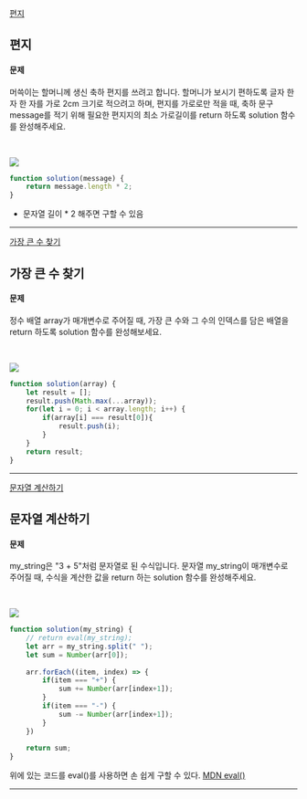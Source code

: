 [편지](https://school.programmers.co.kr/learn/courses/30/lessons/120898)
## 편지
#### 문제
머쓱이는 할머니께 생신 축하 편지를 쓰려고 합니다. 할머니가 보시기 편하도록 글자 한 자 한 자를 가로 2cm 크기로 적으려고 하며, 편지를 가로로만 적을 때, 축하 문구 message를 적기 위해 필요한 편지지의 최소 가로길이를 return 하도록 solution 함수를 완성해주세요.

<br/>

![](https://velog.velcdn.com/images/jkang4531/post/e7d56730-fc2c-4f58-9005-620e6deaadc7/image.png)

```javascript
function solution(message) {
    return message.length * 2;
}
```
- 문자열 길이 * 2 해주면 구할 수 있음

---
[가장 큰 수 찾기](https://school.programmers.co.kr/learn/courses/30/lessons/120899)
## 가장 큰 수 찾기
#### 문제
정수 배열 array가 매개변수로 주어질 때, 가장 큰 수와 그 수의 인덱스를 담은 배열을 return 하도록 solution 함수를 완성해보세요.

<br/>

![](https://velog.velcdn.com/images/jkang4531/post/dbe7a6e4-5099-4e80-9627-e92723cdeffb/image.png)

```javascript
function solution(array) {
    let result = [];
    result.push(Math.max(...array));
    for(let i = 0; i < array.length; i++) {
        if(array[i] === result[0]){
            result.push(i);
        }
    }
    return result;
}
```
---
[문자열 계산하기](https://school.programmers.co.kr/learn/courses/30/lessons/120902)
## 문자열 계산하기
#### 문제
my_string은 "3 + 5"처럼 문자열로 된 수식입니다. 문자열 my_string이 매개변수로 주어질 때, 수식을 계산한 값을 return 하는 solution 함수를 완성해주세요.

<br/>

![](https://velog.velcdn.com/images/jkang4531/post/d9f6f7d1-73cb-45e5-b215-923b1548587a/image.png)

```javascript
function solution(my_string) {
    // return eval(my_string);
    let arr = my_string.split(" ");
    let sum = Number(arr[0]);
    
    arr.forEach((item, index) => {
        if(item === "+") {
            sum += Number(arr[index+1]);
        } 
        if(item === "-") {
            sum -= Number(arr[index+1]);
        }
    })
    
    return sum;
}
```

위에 있는 코드를 eval()를 사용하면 손 쉽게 구할 수 있다.
[MDN eval()](https://developer.mozilla.org/ko/docs/Web/JavaScript/Reference/Global_Objects/eval)

---

